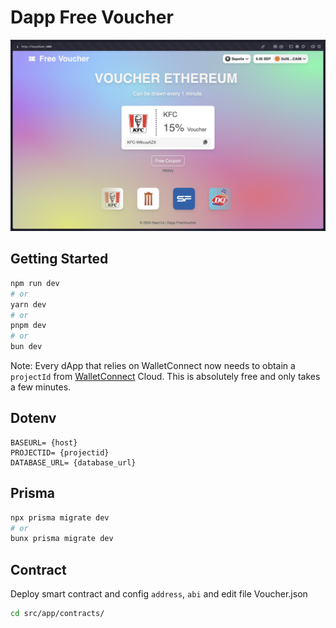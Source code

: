 # Dapp Free Voucher

![example](./examples/DappFreeVoucher.png)

## Getting Started

```bash
npm run dev
# or
yarn dev
# or
pnpm dev
# or
bun dev
```

Note: Every dApp that relies on WalletConnect now needs to obtain a `projectId` from [WalletConnect](https://cloud.walletconnect.com/sign-in) Cloud. This is absolutely free and only takes a few minutes.

## Dotenv

```
BASEURL= {host}
PROJECTID= {projectid}
DATABASE_URL= {database_url}
```

## Prisma

```bash
npx prisma migrate dev
# or
bunx prisma migrate dev
```

## Contract
Deploy smart contract and config `address`, `abi` and edit file Voucher.json
```bash
cd src/app/contracts/
```